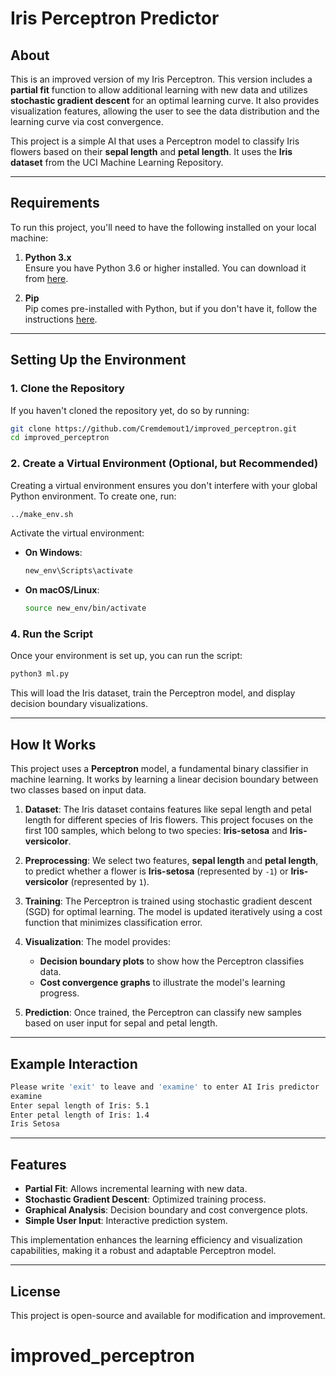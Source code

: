 # Iris Perceptron Predictor

## About
This is an improved version of my Iris Perceptron. This version includes a **partial fit** function to allow additional learning with new data and utilizes **stochastic gradient descent** for an optimal learning curve. It also provides visualization features, allowing the user to see the data distribution and the learning curve via cost convergence.

This project is a simple AI that uses a Perceptron model to classify Iris flowers based on their **sepal length** and **petal length**. It uses the **Iris dataset** from the UCI Machine Learning Repository.

---

## Requirements
To run this project, you'll need to have the following installed on your local machine:

1. **Python 3.x**  
   Ensure you have Python 3.6 or higher installed. You can download it from [here](https://www.python.org/downloads/).

2. **Pip**  
   Pip comes pre-installed with Python, but if you don't have it, follow the instructions [here](https://pip.pypa.io/en/stable/installation/).

---

## Setting Up the Environment

### 1. Clone the Repository
If you haven't cloned the repository yet, do so by running:

```bash
git clone https://github.com/Cremdemout1/improved_perceptron.git
cd improved_perceptron
```

### 2. Create a Virtual Environment (Optional, but Recommended)
Creating a virtual environment ensures you don't interfere with your global Python environment. To create one, run:

```bash
../make_env.sh
```

Activate the virtual environment:

- **On Windows**:
  ```bash
  new_env\Scripts\activate
  ```
- **On macOS/Linux**:
  ```bash
  source new_env/bin/activate
  ```


### 4. Run the Script
Once your environment is set up, you can run the script:

```bash
python3 ml.py
```

This will load the Iris dataset, train the Perceptron model, and display decision boundary visualizations.

---

## How It Works
This project uses a **Perceptron** model, a fundamental binary classifier in machine learning. It works by learning a linear decision boundary between two classes based on input data.

1. **Dataset**: The Iris dataset contains features like sepal length and petal length for different species of Iris flowers. This project focuses on the first 100 samples, which belong to two species: **Iris-setosa** and **Iris-versicolor**.

2. **Preprocessing**: We select two features, **sepal length** and **petal length**, to predict whether a flower is **Iris-setosa** (represented by `-1`) or **Iris-versicolor** (represented by `1`).

3. **Training**: The Perceptron is trained using stochastic gradient descent (SGD) for optimal learning. The model is updated iteratively using a cost function that minimizes classification error.

4. **Visualization**: The model provides:
   - **Decision boundary plots** to show how the Perceptron classifies data.
   - **Cost convergence graphs** to illustrate the model's learning progress.

5. **Prediction**: Once trained, the Perceptron can classify new samples based on user input for sepal and petal length.

---

## Example Interaction

```bash
Please write 'exit' to leave and 'examine' to enter AI Iris predictor
examine
Enter sepal length of Iris: 5.1
Enter petal length of Iris: 1.4
Iris Setosa
```

---

## Features
- **Partial Fit**: Allows incremental learning with new data.
- **Stochastic Gradient Descent**: Optimized training process.
- **Graphical Analysis**: Decision boundary and cost convergence plots.
- **Simple User Input**: Interactive prediction system.

This implementation enhances the learning efficiency and visualization capabilities, making it a robust and adaptable Perceptron model.

---

## License
This project is open-source and available for modification and improvement.

# improved_perceptron
